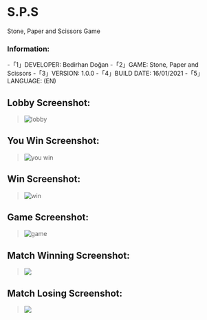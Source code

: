 # S.P.S
Stone, Paper and Scissors Game

### Information:
-「1」DEVELOPER: Bedirhan Doğan
-「2」GAME: Stone, Paper and Scissors
-「3」VERSION: 1.0.0
-「4」BUILD DATE: 16/01/2021
-「5」LANGUAGE: (EN)

## Lobby Screenshot:
> ![lobby](https://i.hizliresim.com/4SAfMc.jpg)

## You Win Screenshot:
> ![you win](https://i.hizliresim.com/rO74j1.jpg) 

## Win Screenshot:
> ![win](https://i.hizliresim.com/SiVUom.jpg)

## Game Screenshot:
> ![game](https://i.hizliresim.com/annOL0.jpg) 

## Match Winning Screenshot:
> ![](https://i.hizliresim.com/TzC6gP.jpg)

## Match Losing Screenshot:
> ![](https://i.hizliresim.com/u6RMoX.jpg)
